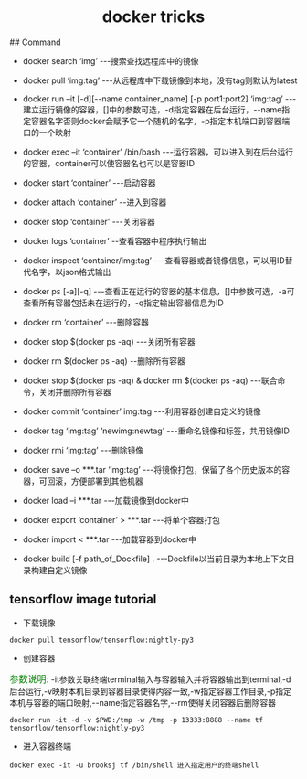 <center><h1>docker tricks</h1></center>
## Command

* docker search ‘img’  ---搜索查找远程库中的镜像

*  docker pull ‘img:tag’   ---从远程库中下载镜像到本地，没有tag则默认为latest

* docker run –it [-d][--name container_name] [-p port1:port2] ‘img:tag’    ---建立运行镜像的容器，[]中的参数可选，-d指定容器在后台运行，--name指定容器名字否则docker会赋予它一个随机的名字，-p指定本机端口到容器端口的一个映射

* docker exec –it ‘container’ /bin/bash   ---运行容器，可以进入到在后台运行的容器，container可以使容器名也可以是容器ID

* docker start ‘container’  ---启动容器

* docker attach ‘container’  --进入到容器

* docker stop ‘container’  ---关闭容器

* docker logs ‘container’  --查看容器中程序执行输出

* docker inspect ‘container/img:tag’  ---查看容器或者镜像信息，可以用ID替代名字，以json格式输出

* docker ps [-a][-q]  ---查看正在运行的容器的基本信息，[]中参数可选，-a可查看所有容器包括未在运行的，-q指定输出容器信息为ID

* docker rm ‘container’  ---删除容器

* docker stop $(docker ps -aq)  ---关闭所有容器

* docker rm $(docker ps -aq)  --删除所有容器

* docker stop \$(docker ps -aq) & docker rm \$(docker ps -aq)  ---联合命令，关闭并删除所有容器

* docker commit ‘container’ img:tag  ---利用容器创建自定义的镜像

* docker tag ‘img:tag’ ‘newimg:newtag’  ---重命名镜像和标签，共用镜像ID

* docker rmi ‘img:tag’   ---删除镜像

* docker save –o ***.tar ‘img:tag’  ---将镜像打包，保留了各个历史版本的容器，可回滚，方便部署到其他机器

* docker load –i ***.tar  ---加载镜像到docker中

* docker export ‘container’ > ***.tar  ---将单个容器打包

* docker import < ***.tar   ---加载容器到docker中

* docker build [-f path_of_Dockfile] .  ---Dockfile以当前目录为本地上下文目录构建自定义镜像



## tensorflow image tutorial

* 下载镜像

```shell
docker pull tensorflow/tensorflow:nightly-py3
```

* 创建容器

<font color='green' size=3>参数说明:</font> -it参数关联终端terminal输入与容器输入并将容器输出到terminal,-d后台运行,-v映射本机目录到容器目录使得内容一致,-w指定容器工作目录,-p指定本机与容器的端口映射,--name指定容器名字,--rm使得关闭容器后删除容器

```shell
docker run -it -d -v $PWD:/tmp -w /tmp -p 13333:8888 --name tf tensorflow/tensorflow:nightly-py3  
```

* 进入容器终端

```
docker exec -it -u brooksj tf /bin/shell 进入指定用户的终端shell
```



